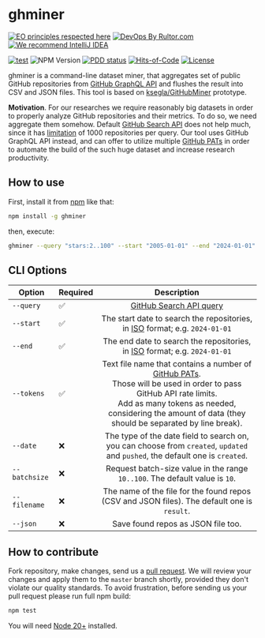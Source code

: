 # ghminer

[![EO principles respected here](https://www.elegantobjects.org/badge.svg)](https://www.elegantobjects.org)
[![DevOps By Rultor.com](http://www.rultor.com/b/h1alexbel/samples-filter)](http://www.rultor.com/p/h1alexbel/samples-filter)
[![We recommend IntelliJ IDEA](https://www.elegantobjects.org/intellij-idea.svg)](https://www.jetbrains.com/idea/)

[![test](https://github.com/h1alexbel/ghminer/actions/workflows/test.yml/badge.svg)](https://github.com/h1alexbel/ghminer/actions/workflows/test.yml)
![NPM Version](https://img.shields.io/npm/v/ghminer)
[![PDD status](http://www.0pdd.com/svg?name=h1alexbel/ghminer)](http://www.0pdd.com/p?name=h1alexbel/ghminer)
[![Hits-of-Code](https://hitsofcode.com/github/h1alexbel/ghminer)](https://hitsofcode.com/view/github/h1alexbel/ghminer)
[![License](https://img.shields.io/badge/license-MIT-green.svg)](https://github.com/h1alexbel/ghminer/blob/master/LICENSE.txt)

ghminer is a command-line dataset miner, that aggregates set of public GitHub
repositories from [GitHub GraphQL API] and flushes the result into CSV and JSON
files. This tool is based on [ksegla/GitHubMiner] prototype.

**Motivation**. For our researches we require reasonably big datasets in order
to properly analyze GitHub repositories and their metrics. To do so, we need
aggregate them somehow. Default [GitHub Search API] does not help much, since
it has [limitation] of 1000 repositories per query. Our tool uses GitHub
GraphQL API instead, and can offer to utilize multiple [GitHub PATs]
in order to automate the build of the such huge dataset and increase research
productivity.

## How to use

First, install it from [npm](https://www.npmjs.com/package/ghminer) like that:

```bash
npm install -g ghminer
```

then, execute:

```bash
ghminer --query "stars:2..100" --start "2005-01-01" --end "2024-01-01" --tokens pats.txt
```

## CLI Options

| Option        | Required |                                                                                                             Description                                                                                                              |
|---------------|----------|:------------------------------------------------------------------------------------------------------------------------------------------------------------------------------------------------------------------------------------:|
| `--query`     | ✅        |                                                                                                      [GitHub Search API query]                                                                                                       |
| `--start`     | ✅        |                                                                            The start date to search the repositories, in [ISO] format; e.g. `2024-01-01`                                                                             |
| `--end`       | ✅        |                                                                             The end date to search the repositories, in [ISO] format; e.g. `2024-01-01`                                                                              |
| `--tokens`    | ✅        | Text file name that contains a number of [GitHub PATs]. <br/>Those will be used in order to pass GitHub API rate limits.<br/> Add as many tokens as needed, considering the amount of data (they should be separated by line break). |
| `--date`      | ❌        |                                                    The type of the date field to search on, you can choose from `created`, `updated` and `pushed`, the default one is `created`.                                                     |
| `--batchsize` | ❌        |                                                                             Request batch-size value in the range `10..100`. The default value is `10`.                                                                              |
| `--filename`  | ❌        |                                                                     The name of the file for the found repos (CSV and JSON files). The default one is `result`.                                                                      |
| `--json`      | ❌        |                                                                                                  Save found repos as JSON file too.                                                                                                  |

## How to contribute

Fork repository, make changes, send us a [pull request](https://www.yegor256.com/2014/04/15/github-guidelines.html).
We will review your changes and apply them to the `master` branch shortly,
provided they don't violate our quality standards. To avoid frustration,
before sending us your pull request please run full npm build:

```bash
npm test
```

You will need [Node 20+] installed.

[ksegla/GitHubMiner]: https://github.com/ksegla/GitHubMiner
[GitHub Search API]: https://api.github.com
[GitHub Search API query]: https://docs.github.com/en/rest/search/search?apiVersion=2022-11-28#search-repositories
[ISO]: https://en.wikipedia.org/wiki/ISO_8601
[GitHub GraphQL API]: https://api.github.com/graphql
[GitHub PAts]: https://docs.github.com/en/authentication/keeping-your-account-and-data-secure/managing-your-personal-access-tokens
[limitation]: https://stackoverflow.com/questions/37602893/github-search-limit-results
[Node 20+]: https://nodejs.org/en/download/package-manager
